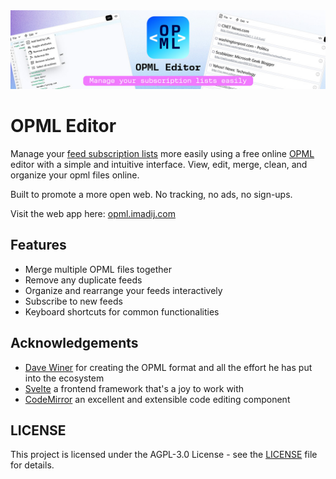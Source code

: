 <div align="center">
  <img src="./readme-banner.jpg" width="1024">
</div>

# OPML Editor

Manage your [feed subscription lists](http://scripting.com/2016/10/13/whatIsAnOpmlSubscriptionList.html) more easily using a free online [OPML](https://en.wikipedia.org/wiki/OPML) editor with a simple and intuitive interface. View, edit, merge, clean, and organize your opml files online.

Built to promote a more open web. No tracking, no ads, no sign-ups.

Visit the web app here: [opml.imadij.com](https://opml.imadij.com)

## Features
- Merge multiple OPML files together
- Remove any duplicate feeds
- Organize and rearrange your feeds interactively
- Subscribe to new feeds
- Keyboard shortcuts for common functionalities

## Acknowledgements
- [Dave Winer](http://davewiner.com/) for creating the OPML format and all the effort he has put into the ecosystem
- [Svelte](https://svelte.dev/) a frontend framework that's a joy to work with
- [CodeMirror](https://codemirror.net/) an excellent and extensible code editing component

## LICENSE
This project is licensed under the AGPL-3.0 License - see the [LICENSE](LICENSE) file for details.